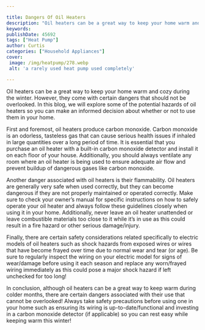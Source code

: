 ```yaml
---

title: Dangers Of Oil Heaters
description: "Oil heaters can be a great way to keep your home warm and cozy during the winter. However, they come with certain dangers that sho...see more detail"
keywords: 
publishDate: 45692
tags: ["Heat Pump"]
author: Curtis
categories: ["Household Appliances"]
cover: 
 image: /img/heatpump/278.webp
 alt: 'a rarely used heat pump used completely'

---
```


Oil heaters can be a great way to keep your home warm and cozy during the winter. However, they come with certain dangers that should not be overlooked. In this blog, we will explore some of the potential hazards of oil heaters so you can make an informed decision about whether or not to use them in your home. 

First and foremost, oil heaters produce carbon monoxide. Carbon monoxide is an odorless, tasteless gas that can cause serious health issues if inhaled in large quantities over a long period of time. It is essential that you purchase an oil heater with a built-in carbon monoxide detector and install it on each floor of your house. Additionally, you should always ventilate any room where an oil heater is being used to ensure adequate air flow and prevent buildup of dangerous gases like carbon monoxide. 

Another danger associated with oil heaters is their flammability. Oil heaters are generally very safe when used correctly, but they can become dangerous if they are not properly maintained or operated correctly. Make sure to check your owner’s manual for specific instructions on how to safely operate your oil heater and always follow these guidelines closely when using it in your home. Additionally, never leave an oil heater unattended or leave combustible materials too close to it while it’s in use as this could result in a fire hazard or other serious damage/injury. 

Finally, there are certain safety considerations related specifically to electric models of oil heaters such as shock hazards from exposed wires or wires that have become frayed over time due to normal wear and tear (or age). Be sure to regularly inspect the wiring on your electric model for signs of wear/damage before using it each season and replace any worn/frayed wiring immediately as this could pose a major shock hazard if left unchecked for too long! 

In conclusion, although oil heaters can be a great way to keep warm during colder months, there are certain dangers associated with their use that cannot be overlooked! Always take safety precautions before using one in your home such as ensuring its wiring is up-to-date/functional and investing in a carbon monoxide detector (if applicable) so you can rest easy while keeping warm this winter!
